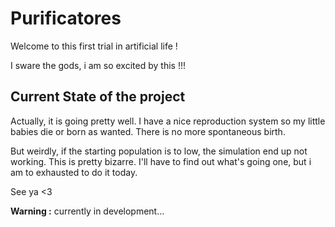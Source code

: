 # Purificatores

Welcome to this first trial in artificial life !

I sware the gods, i am so excited by this !!!


## Current State of the project
Actually, it is going pretty well.
I have a nice reproduction system so my little babies die or born as wanted.
There is no more spontaneous birth.

But weirdly, if the starting population is to low, the simulation end up not working. This is pretty bizarre. I'll have to find out what's going one, but i am to exhausted to do it today.

See ya <3


**Warning :** currently in development...